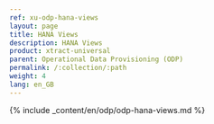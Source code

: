 ```yaml
---
ref: xu-odp-hana-views
layout: page
title: HANA Views
description: HANA Views
product: xtract-universal
parent: Operational Data Provisioning (ODP)
permalink: /:collection/:path
weight: 4
lang: en_GB
---
```


{% include _content/en/odp/odp-hana-views.md %} 
